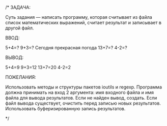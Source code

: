 /*
ЗАДАЧА:

Суть задания — написать программу, которая считывает из файла список математических выражений,
считает результат и записывает в другой файл.


ВВОД:

5+4=?
9+3=?
Сегодня прекрасная погода
13+7=?
4-2=?

ВЫВОД:

5+4=9
9+3=12
13+7=20
4-2=2


ПОЖЕЛАНИЯ:

Использовать методы и структуры пакетов ioutils и regexp.
Программа должна принимать на вход 2 аргумента: имя входного файла и имя файла для вывода результатов.
Если не найден вывод, создать.
Если файл вывода существует, очистить перед записью новых результатов.
Использовать буферизированную запись результатов.

*/
